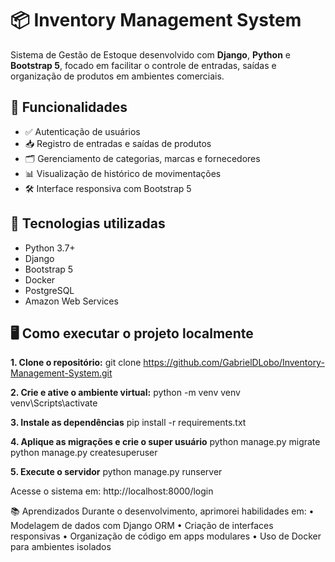 # 📦 Inventory Management System 

Sistema de Gestão de Estoque desenvolvido com **Django**, **Python** e **Bootstrap 5**, focado em facilitar o controle de entradas, saídas e organização de produtos em ambientes comerciais.

## 🚀 Funcionalidades

- ✅ Autenticação de usuários
- 📥 Registro de entradas e saídas de produtos
- 🗂️ Gerenciamento de categorias, marcas e fornecedores
- 📊 Visualização de histórico de movimentações
- 🛠️ Interface responsiva com Bootstrap 5

## 🧰 Tecnologias utilizadas

- Python 3.7+
- Django
- Bootstrap 5
- Docker
- PostgreSQL
- Amazon Web Services

## 🖥️ Como executar o projeto localmente

<strong>1. Clone o repositório:</strong>
git clone https://github.com/GabrielDLobo/Inventory-Management-System.git

<strong>2. Crie e ative o ambiente virtual:</strong>
python -m venv venv
venv\Scripts\activate

<strong>3. Instale as dependências</strong>
pip install -r requirements.txt

<strong>4. Aplique as migrações e crie o super usuário</strong>
python manage.py migrate
python manage.py createsuperuser

<strong>5. Execute o servidor</strong>
python manage.py runserver

Acesse o sistema em: http://localhost:8000/login


📚 Aprendizados
Durante o desenvolvimento, aprimorei habilidades em:
• 	Modelagem de dados com Django ORM
• 	Criação de interfaces responsivas
• 	Organização de código em apps modulares
• 	Uso de Docker para ambientes isolados
